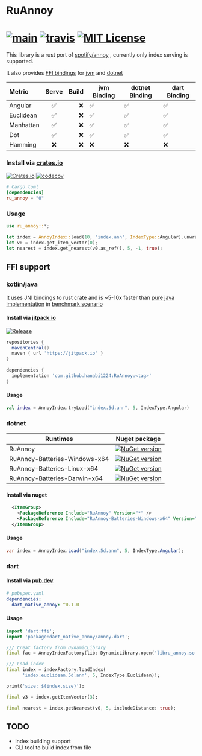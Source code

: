 # RuAnnoy

[![main](https://github.com/hanabi1224/RuAnnoy/actions/workflows/main.yml/badge.svg)](https://github.com/hanabi1224/RuAnnoy/actions/workflows/main.yml)
[![travis](https://travis-ci.com/hanabi1224/RuAnnoy.svg?branch=master)](https://travis-ci.com/github/hanabi1224/RuAnnoy)
[![MIT License](https://img.shields.io/github/license/hanabi1224/RuAnnoy.svg)](https://github.com/hanabi1224/RuAnnoy/blob/master/LICENSE)
========
<!-- [![appveyor](https://ci.appveyor.com/api/projects/status/ux13ive7vhsg32el/branch/master?svg=true)](https://ci.appveyor.com/project/hanabi1224/ruannoy/branch/master) -->

This library is a rust port of [spotify/annoy](https://github.com/spotify/annoy) , currently only index serving is supported.

It also provides [FFI bindings](https://github.com/hanabi1224/RuAnnoy#ffi-support) for [jvm](https://github.com/hanabi1224/RuAnnoy#kotlinjava) and [dotnet](https://github.com/hanabi1224/RuAnnoy#dotnet)

Metric | Serve | Build | jvm Binding | dotnet Binding | dart Binding
| :--- | :---: | ---: | -- | -- | -- |
Angular | ✅ | ❌ | ✅ | ✅ | ✅
Euclidean | ✅ | ❌ | ✅ | ✅ | ✅
Manhattan | ✅ | ❌ | ✅ | ✅ | ✅
Dot | ✅ | ❌ | ✅ | ✅ | ✅
Hamming | ❌ | ❌ | ❌ | ❌  | ❌

### Install via [crates.io](https://crates.io/crates/ru_annoy)
[![Crates.io](https://img.shields.io/crates/v/ru_annoy.svg)](https://crates.io/crates/ru_annoy)
[![codecov](https://codecov.io/gh/hanabi1224/RuAnnoy/branch/master/graph/badge.svg?token=jVO7N0AVTH)](https://codecov.io/gh/hanabi1224/RuAnnoy)
```toml
# Cargo.toml
[dependencies]
ru_annoy = "0"
```

### Usage
```rust
use ru_annoy::*;

let index = AnnoyIndex::load(10, "index.ann", IndexType::Angular).unwrap();
let v0 = index.get_item_vector(0);
let nearest = index.get_nearest(v0.as_ref(), 5, -1, true);
```

## FFI support

### kotlin/java

It uses JNI bindings to rust crate and is ~5-10x faster than [pure java implementation](https://github.com/spotify/annoy-java) in [benchmark scenario](https://github.com/hanabi1224/RuAnnoy/tree/master/bench)
#### Install via [jitpack.io](https://jitpack.io/#hanabi1224/RuAnnoy)
[![Release](https://jitpack.io/v/hanabi1224/RuAnnoy.svg)](https://jitpack.io/#hanabi1224/RuAnnoy)
```gradle
repositories {
  mavenCentral()
  maven { url 'https://jitpack.io' }
}
  
dependencies {
  implementation 'com.github.hanabi1224:RuAnnoy:<tag>'
}
```
#### Usage
```kotlin
val index = AnnoyIndex.tryLoad("index.5d.ann", 5, IndexType.Angular)
```

### dotnet

| Runtimes                      | Nuget package                                                                                                                                 |
| ----------------------------- | --------------------------------------------------------------------------------------------------------------------------------------------- |
| RuAnnoy                       | [![NuGet version](https://buildstats.info/nuget/RuAnnoy)](https://www.nuget.org/packages/RuAnnoy)                                             |
| RuAnnoy-Batteries-Windows-x64 | [![NuGet version](https://buildstats.info/nuget/RuAnnoy-Batteries-Windows-x64)](https://www.nuget.org/packages/RuAnnoy-Batteries-Windows-x64) |
| RuAnnoy-Batteries-Linux-x64   | [![NuGet version](https://buildstats.info/nuget/RuAnnoy-Batteries-Linux-x64)](https://www.nuget.org/packages/RuAnnoy-Batteries-Linux-x64)     |
| RuAnnoy-Batteries-Darwin-x64  | [![NuGet version](https://buildstats.info/nuget/RuAnnoy-Batteries-Darwin-x64)](https://www.nuget.org/packages/RuAnnoy-Batteries-Darwin-x64)   |

#### Install via nuget
```xml
  <ItemGroup>
    <PackageReference Include="RuAnnoy" Version="*" />
    <PackageReference Include="RuAnnoy-Batteries-Windows-x64" Version="*" />
  </ItemGroup>
```
#### Usage
```csharp
var index = AnnoyIndex.Load("index.5d.ann", 5, IndexType.Angular);
```

### dart

#### Install via [pub.dev](https://pub.dev/packages/dart_native_annoy)

```yaml
# pubspec.yaml
dependencies:
  dart_native_annoy: ^0.1.0
```
#### Usage
```dart
import 'dart:ffi';
import 'package:dart_native_annoy/annoy.dart';

/// Creat factory from DynamicLibrary
final fac = AnnoyIndexFactory(lib: DynamicLibrary.open('libru_annoy.so'));

/// Load index
final index = indexFactory.loadIndex(
      'index.euclidean.5d.ann', 5, IndexType.Euclidean)!;

print('size: ${index.size}');

final v3 = index.getItemVector(3);

final nearest = index.getNearest(v0, 5, includeDistance: true);
```


## TODO
+ Index building support
+ CLI tool to build index from file

